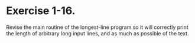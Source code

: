 # Exercise 1-16.

Revise the main routine of the longest-line program so it will correctly print the length of arbitrary long input lines, and as much as possible of the text.